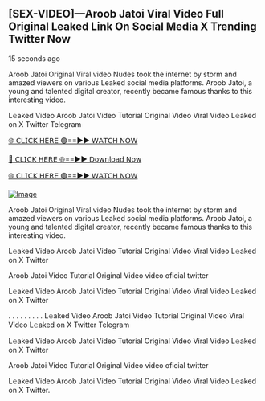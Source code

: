 ## [SEX-VIDEO]—Aroob Jatoi Viral Video Full Original Leaked Link On Social Media X Trending Twitter Now

15 seconds ago

Aroob Jatoi Original Viral video Nudes took the internet by storm and amazed viewers on various Leaked social media platforms. Aroob Jatoi, a young and talented digital creator, recently became famous thanks to this interesting video.

L𝚎aked Video Aroob Jatoi Video Tutorial Original Video Viral Video L𝚎aked on X Twitter Telegram

[🌐 𝖢𝖫𝖨𝖢𝖪 𝖧𝖤𝖱𝖤 🟢==►► 𝖶𝖠𝖳𝖢𝖧 𝖭𝖮𝖶](https://3-tanei-pinik.blogspot.com/2025/02/viral-video.html)

[🔴 𝖢𝖫𝖨𝖢𝖪 𝖧𝖤𝖱𝖤 🌐==►► 𝖣𝗈𝗐𝗇𝗅𝗈𝖺𝖽 𝖭𝗈𝗐](https://3-tanei-pinik.blogspot.com/2025/02/viral-video.html)

[🌐 𝖢𝖫𝖨𝖢𝖪 𝖧𝖤𝖱𝖤 🟢==►► 𝖶𝖠𝖳𝖢𝖧 𝖭𝖮𝖶](https://3-tanei-pinik.blogspot.com/2025/02/viral-video.html)

[![Image](https://github.com/user-attachments/assets/ff3b7bd4-415c-4ca3-a6c8-b1f096193c29)](https://3-tanei-pinik.blogspot.com/2025/02/viral-video.html)

Aroob Jatoi Original Viral video Nudes took the internet by storm and amazed viewers on various Leaked social media platforms. Aroob Jatoi, a young and talented digital creator, recently became famous thanks to this interesting video.

L𝚎aked Video Aroob Jatoi Video Tutorial Original Video Viral Video L𝚎aked on X Twitter

Aroob Jatoi Video Tutorial Original Video video oficial twitter

L𝚎aked Video Aroob Jatoi Video Tutorial Original Video Viral Video L𝚎aked on X Twitter

. . . . . . . . . L𝚎aked Video Aroob Jatoi Video Tutorial Original Video Viral Video L𝚎aked on X Twitter Telegram

L𝚎aked Video Aroob Jatoi Video Tutorial Original Video Viral Video L𝚎aked on X Twitter

Aroob Jatoi Video Tutorial Original Video video oficial twitter

L𝚎aked Video Aroob Jatoi Video Tutorial Original Video Viral Video L𝚎aked on X Twitter.
